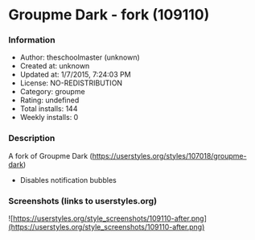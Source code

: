 # Groupme Dark - fork (109110)

### Information
- Author: theschoolmaster (unknown)
- Created at: unknown
- Updated at: 1/7/2015, 7:24:03 PM
- License: NO-REDISTRIBUTION
- Category: groupme
- Rating: undefined
- Total installs: 144
- Weekly installs: 0


### Description
A fork of Groupme Dark (https://userstyles.org/styles/107018/groupme-dark)

* Disables notification bubbles


### Screenshots (links to userstyles.org)
![https://userstyles.org/style_screenshots/109110-after.png](https://userstyles.org/style_screenshots/109110-after.png)


